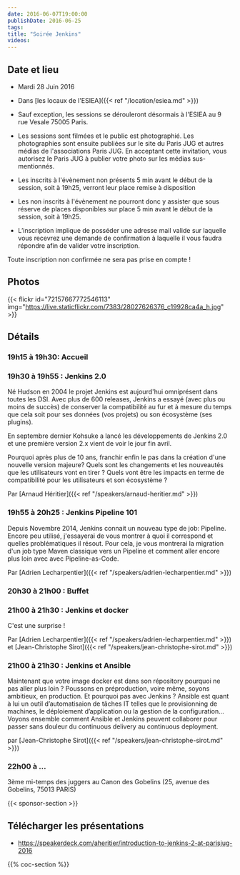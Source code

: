 ```yaml
---
date: 2016-06-07T19:00:00
publishDate: 2016-06-25
tags:
title: "Soirée Jenkins"
videos:
---
```


## Date et lieu

- Mardi 28 Juin 2016
- Dans [les locaux de l'ESIEA]({{< ref "/location/esiea.md" >}})

- Sauf exception, les sessions se dérouleront désormais à l'ESIEA au 9 rue Vesale 75005 Paris.
- Les sessions sont filmées et le public est photographié. Les photographies sont ensuite publiées sur le site du Paris JUG et autres médias de l'associations Paris JUG. En acceptant cette invitation, vous autorisez le Paris JUG à publier votre photo sur les médias sus-mentionnés.
- Les inscrits à l'évènement non présents 5 min avant le début de la session, soit à 19h25, verront leur place remise à disposition
- Les non inscrits à l'évènement ne pourront donc y assister que sous réserve de places disponibles sur place 5 min avant le début de la session, soit à 19h25.
- L’inscription implique de posséder une adresse mail valide sur laquelle vous recevrez une demande de confirmation à laquelle il vous faudra répondre afin de valider votre inscription.

Toute inscription non confirmée ne sera pas prise en compte !


## Photos

{{< flickr id="72157667772546113" img="https://live.staticflickr.com/7383/28027626376_c19928ca4a_h.jpg" >}}


## Détails

### 19h15 à 19h30: Accueil

### 19h30 à 19h55 : Jenkins 2.0

Né Hudson en 2004 le projet Jenkins est aujourd'hui omniprésent dans toutes les DSI. Avec plus de 600 releases, Jenkins a essayé (avec plus ou moins de succès) de conserver la compatibilité au fur et à mesure du temps que cela soit pour ses données (vos projets) ou son écosystème (ses plugins).

En septembre dernier Kohsuke a lancé les développements de Jenkins 2.0 et une première version 2.x vient de voir le jour fin avril.

Pourquoi après plus de 10 ans, franchir enfin le pas dans la création d'une nouvelle version majeure?
Quels sont les changements et les nouveautés que les utilisateurs vont en tirer ?
Quels vont être les impacts en terme de compatibilité pour les utilisateurs et son écosystème ?

Par [Arnaud Héritier]({{< ref "/speakers/arnaud-heritier.md" >}})


### 19h55 à 20h25 : Jenkins Pipeline 101

Depuis Novembre 2014, Jenkins connait un nouveau type de job: Pipeline. Encore peu utilisé, j'essayerai de vous montrer à quoi il correspond et quelles problématiques il résout. Pour cela, je vous montrerai la migration d'un job type Maven classique vers un Pipeline et comment aller encore plus loin avec avec Pipeline-as-Code.

Par [Adrien Lecharpentier]({{< ref "/speakers/adrien-lecharpentier.md" >}})




### 20h30 à 21h00 : Buffet


### 21h00 à 21h30 : Jenkins et docker

C'est une surprise !

Par [Adrien Lecharpentier]({{< ref "/speakers/adrien-lecharpentier.md" >}}) et [Jean-Christophe Sirot]({{< ref "/speakers/jean-christophe-sirot.md" >}})

### 21h00 à 21h30 : Jenkins et Ansible

Maintenant que votre image docker est dans son répository pourquoi ne pas aller plus loin ? Poussons en préproduction, voire même, soyons ambitieux, en production. Et pourquoi pas avec Jenkins ? Ansible est quant à lui un outil d’automatisaion de tâches IT telles que le provisionning de machines, le déploiement d’application ou la gestion de la configuration… Voyons ensemble comment Ansible et Jenkins peuvent collaborer pour passer sans douleur du continuous delivery au continuous deployment.

par [Jean-Christophe Sirot]({{< ref "/speakers/jean-christophe-sirot.md" >}})


### 22h00 à ...

3ème mi-temps des juggers au Canon des Gobelins (25, avenue des Gobelins, 75013 PARIS)

{{< sponsor-section >}}

## Télécharger les présentations

- https://speakerdeck.com/aheritier/introduction-to-jenkins-2-at-parisjug-2016

{{% coc-section %}}
